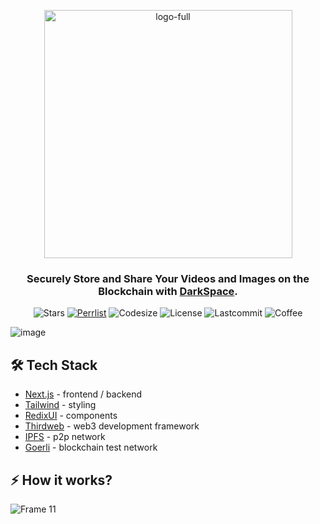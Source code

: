 <p align="center">
  <a href="https://darkspace.vercel.app">
    <img width="397" alt="logo-full" src="https://user-images.githubusercontent.com/53792139/218777995-3ca30d1b-cd37-4a48-b80b-94c76148e5f5.png">
  </a>
</p>
<h3 align="center">Securely Store and Share Your Videos and Images on the Blockchain with <a href="https://darkspace.vercel.app/">DarkSpace</a>.</h3>

<div align="center">

  ![Stars](https://img.shields.io/github/stars/darkrove/darkspace?logo=dbt&color=%239988B6&style=for-the-badge&logoColor=white)
  [![Perrlist](https://img.shields.io/badge/PEERLIST-SAJJAD-orange?logo=scribd&logoColor=white&style=for-the-badge)](https://peerlist.io/sajjad)
  ![Codesize](https://img.shields.io/github/languages/code-size/darkrove/darkspace?logo=nextdotjs&logoColor=white&style=for-the-badge)
  ![License](https://img.shields.io/github/license/darkrove/darkspace?style=for-the-badge&logo=cmake&logoColor=white)
  ![Lastcommit](https://img.shields.io/github/last-commit/darkrove/darkspace?color=%23F213A4&style=for-the-badge&logo=quicktime&logoColot=white)
  ![Coffee](https://img.shields.io/badge/BUY%20ME%20A%20COFEE-BUY-%2357bcad?logo=buymeacoffee&logoColor=white&style=for-the-badge)

</div>

![image](https://user-images.githubusercontent.com/53792139/221344274-ee29764b-5140-458f-9610-4ee37600b080.png)

## 🛠 Tech Stack

- [Next.js](https://nextjs.org/) - frontend / backend
- [Tailwind](https://tailwindcss.com/) - styling
- [RedixUI](https://www.radix-ui.com/) - components
- [Thirdweb](https://thirdweb.com/) - web3 development framework
- [IPFS](https://ipfs.io/) - p2p network
- [Goerli](https://goerli.etherscan.io/) - blockchain test network

## ⚡ How it works?

![Frame 11](https://user-images.githubusercontent.com/53792139/218177211-cc70d8d2-a80c-423e-9b95-8af95e1f65c7.png)
